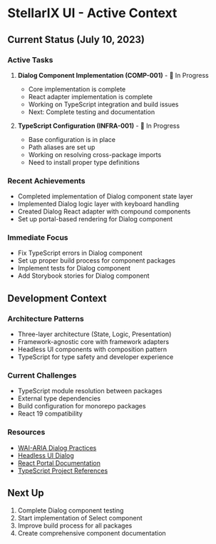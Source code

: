 # StellarIX UI - Active Context

## Current Status (July 10, 2023)

### Active Tasks
1. **Dialog Component Implementation (COMP-001)** - 🔄 In Progress
   - Core implementation is complete
   - React adapter implementation is complete
   - Working on TypeScript integration and build issues
   - Next: Complete testing and documentation

2. **TypeScript Configuration (INFRA-001)** - 🔄 In Progress
   - Base configuration is in place
   - Path aliases are set up
   - Working on resolving cross-package imports
   - Need to install proper type definitions

### Recent Achievements
- Completed implementation of Dialog component state layer
- Implemented Dialog logic layer with keyboard handling
- Created Dialog React adapter with compound components
- Set up portal-based rendering for Dialog component

### Immediate Focus
- Fix TypeScript errors in Dialog component
- Set up proper build process for component packages
- Implement tests for Dialog component
- Add Storybook stories for Dialog component

## Development Context

### Architecture Patterns
- Three-layer architecture (State, Logic, Presentation)
- Framework-agnostic core with framework adapters
- Headless UI components with composition pattern
- TypeScript for type safety and developer experience

### Current Challenges
- TypeScript module resolution between packages
- External type dependencies
- Build configuration for monorepo packages
- React 19 compatibility

### Resources
- [WAI-ARIA Dialog Practices](https://www.w3.org/WAI/ARIA/apg/patterns/dialog-modal/)
- [Headless UI Dialog](https://headlessui.com/react/dialog)
- [React Portal Documentation](https://reactjs.org/docs/portals.html)
- [TypeScript Project References](https://www.typescriptlang.org/docs/handbook/project-references.html)

## Next Up
1. Complete Dialog component testing
2. Start implementation of Select component
3. Improve build process for all packages
4. Create comprehensive component documentation 